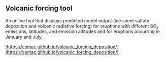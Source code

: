## Volcanic forcing tool

An online tool that displays predicted model output (ice sheet sulfate deposition and volcanic radiative forcing) for eruptions with different SO₂ emissions, latitudes, and emission altitudes and for eruptions occurring in January and July.

[https://cemac.github.io/volcanic_forcing_deposition/](https://cemac.github.io/volcanic_forcing_deposition/)
